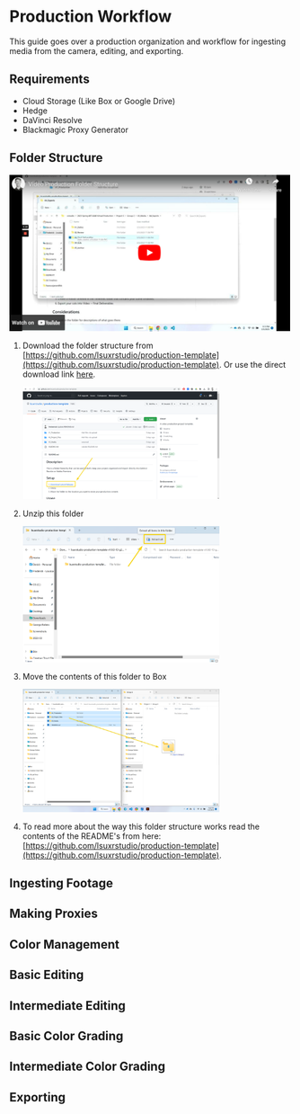 # Production Workflow

This guide goes over a production organization and workflow for ingesting media from the camera, editing, and exporting.

## Requirements
* Cloud Storage (Like Box or Google Drive)
* Hedge
* DaVinci Resolve
* Blackmagic Proxy Generator 

## Folder Structure

[<img src=images/folder-structure-yt.png width=500>](https://www.youtube.com/watch?v=BpPimhz_qJ4)

1. Download the folder structure from [https://github.com/lsuxrstudio/production-template](https://github.com/lsuxrstudio/production-template). Or use the direct download link [here](https://github.com/lsuxrstudio/production-template/zipball/main).
    
    <img src=images/download-latest-release.png width=350>

2. Unzip this folder 

    <img src=images/extract-all.png width=350>

3. Move the contents of this folder to Box

    <img src=images/copy-paste-folders.png width=350>

4. To read more about the way this folder structure works read the contents of the README's from here: [https://github.com/lsuxrstudio/production-template](https://github.com/lsuxrstudio/production-template). 

## Ingesting Footage

## Making Proxies

## Color Management

## Basic Editing

## Intermediate Editing

## Basic Color Grading

## Intermediate Color Grading

## Exporting